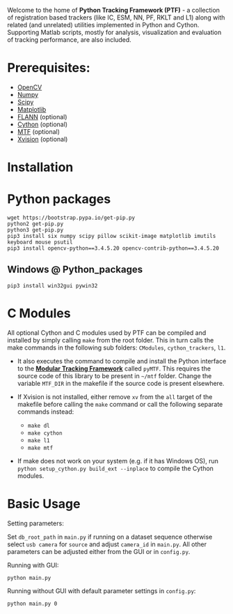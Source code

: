 Welcome to the home of **Python Tracking Framework (PTF)** - a collection of registration based trackers (like IC, ESM, NN, PF, RKLT and L1) along with related (and unrelated) utilities implemented in Python and Cython. Supporting Matlab scripts, mostly for analysis, visualization and evaluation of tracking performance, are also included.

Prerequisites:
==============
* [OpenCV](http://opencv.org/)
* [Numpy](http://www.numpy.org/)
* [Scipy](https://www.scipy.org/)
* [Matplotlib](http://matplotlib.org/)
* [FLANN](http://www.cs.ubc.ca/research/flann/) (optional)
* [Cython](http://cython.org/) (optional)
* [MTF](http://webdocs.cs.ualberta.ca/~vis/mtf/) (optional)
* [Xvision](https://bitbucket.org/abhineet123/xvision2) (optional)
        
Installation
============

# Python packages

```
wget https://bootstrap.pypa.io/get-pip.py
python2 get-pip.py
python3 get-pip.py
pip3 install six numpy scipy pillow scikit-image matplotlib imutils keyboard mouse psutil
pip3 install opencv-python==3.4.5.20 opencv-contrib-python==3.4.5.20
```

## Windows       @ Python_packages

```
pip3 install win32gui pywin32
```

# C Modules

All optional Cython and C modules used by PTF can be compiled and installed by simply calling `make` from the root folder. This in turn calls the make commands in the following sub folders: `CModules`, `cython_trackers`, `l1`. 

* It also executes the command to compile and install the Python interface to the [**Modular Tracking Framework**](http://webdocs.cs.ualberta.ca/~vis/mtf/) called `pyMTF`. This requires the source code of this library to be present in `~/mtf` folder.  Change the variable `MTF_DIR` in the makefile if the source code is present elsewhere.  
* If Xvision is not installed, either remove `xv` from the `all` target of the makefile before calling the `make` command or call the following separate commands instead:

    * `make dl`
    * `make cython`
    * `make l1`
    * `make mtf`
    
* If make does not work on your system (e.g. if it has Windows OS), run `python setup_cython.py build_ext --inplace` to compile the Cython modules. 


Basic Usage
===========
Setting parameters:

Set `db_root_path` in `main.py` if running on a dataset sequence otherwise select `usb camera` for `source` and adjust `camera_id` in `main.py`. All other parameters can be  adjusted either from the GUI or in `config.py`.

Running with GUI:
```
python main.py
```
Running without GUI with default parameter settings in `config.py`:
```
python main.py 0
```
